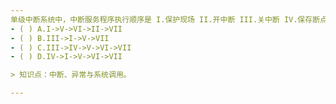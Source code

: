 ```yaml
---
单级中断系统中，中断服务程序执行顺序是 I.保护现场 II.开中断 III.关中断 IV.保存断点 V.中断事件处理 VI.恢复现场 VII.中断返回
- ( ) A.I->V->VI->II->VII 
- ( ) B.III->I->V->VII 
- ( ) C.III->IV->V->VI->VII 
- ( ) D.IV->I->V->VI->VII

> 知识点：中断、异常与系统调用。

---
```

